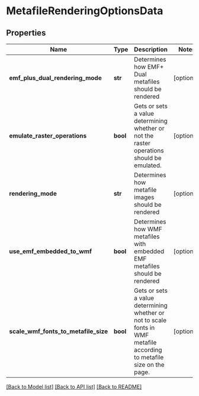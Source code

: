 # MetafileRenderingOptionsData

## Properties
Name | Type | Description | Notes
------------ | ------------- | ------------- | -------------
**emf_plus_dual_rendering_mode** | **str** | Determines how EMF+ Dual metafiles should be rendered | [optional] 
**emulate_raster_operations** | **bool** | Gets or sets a value determining whether or not the raster operations should be emulated.              | [optional] 
**rendering_mode** | **str** | Determines how metafile images should be rendered | [optional] 
**use_emf_embedded_to_wmf** | **bool** | Determines how WMF metafiles with embedded EMF metafiles should be rendered | [optional] 
**scale_wmf_fonts_to_metafile_size** | **bool** | Gets or sets a value determining whether or not to scale fonts in WMF metafile according to metafile size on the page. | [optional] 

[[Back to Model list]](../README.md#documentation-for-models) [[Back to API list]](../README.md#documentation-for-api-endpoints) [[Back to README]](../README.md)


